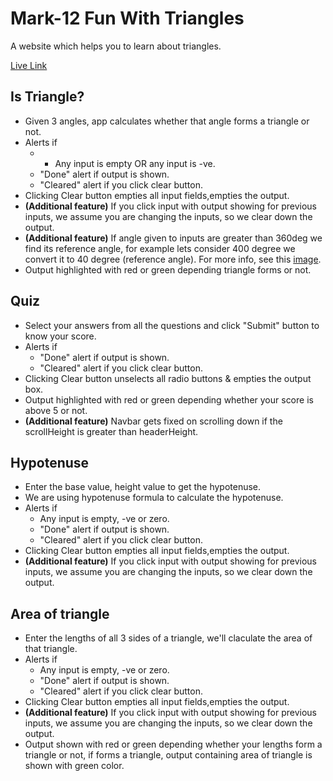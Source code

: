 # Mark-12 Fun With Triangles

A website which helps you to learn about triangles.

[Live Link]()

## Is Triangle?

- Given 3 angles, app calculates whether that angle forms a triangle or not.
- Alerts if
  - - Any input is empty OR any input is -ve.
  - "Done" alert if output is shown.
  - "Cleared" alert if you click clear button.
- Clicking Clear button empties all input fields,empties the output.
- **(Additional feature)** If you click input with output showing for previous inputs, we assume you are changing the inputs, so we clear down the output.
- **(Additional feature)** If angle given to inputs are greater than 360deg we find its reference angle, for example lets consider 400 degree we convert it to 40 degree (reference angle). For more info, see this [image](https://useruploads.socratic.org/K5tA9ZP0Tv2tdzuHyRDY_refer%20angle%20400.png).
- Output highlighted with red or green depending triangle forms or not.

## Quiz

- Select your answers from all the questions and click "Submit" button to know your score.
- Alerts if
  - "Done" alert if output is shown.
  - "Cleared" alert if you click clear button.
- Clicking Clear button unselects all radio buttons & empties the output box.
- Output highlighted with red or green depending whether your score is above 5 or not.
- **(Additional feature)** Navbar gets fixed on scrolling down if the scrollHeight is greater than headerHeight.

## Hypotenuse

- Enter the base value, height value to get the hypotenuse.
- We are using hypotenuse formula to calculate the hypotenuse.
- Alerts if
  - Any input is empty, -ve or zero.
  - "Done" alert if output is shown.
  - "Cleared" alert if you click clear button.
- Clicking Clear button empties all input fields,empties the output.
- **(Additional feature)** If you click input with output showing for previous inputs, we assume you are changing the inputs, so we clear down the output.

## Area of triangle

- Enter the lengths of all 3 sides of a triangle, we'll claculate the area of that triangle.
- Alerts if
  - Any input is empty, -ve or zero.
  - "Done" alert if output is shown.
  - "Cleared" alert if you click clear button.
- Clicking Clear button empties all input fields,empties the output.
- **(Additional feature)** If you click input with output showing for previous inputs, we assume you are changing the inputs, so we clear down the output.
- Output shown with red or green depending whether your lengths form a triangle or not, if forms a triangle, output containing area of triangle is shown with green color.
